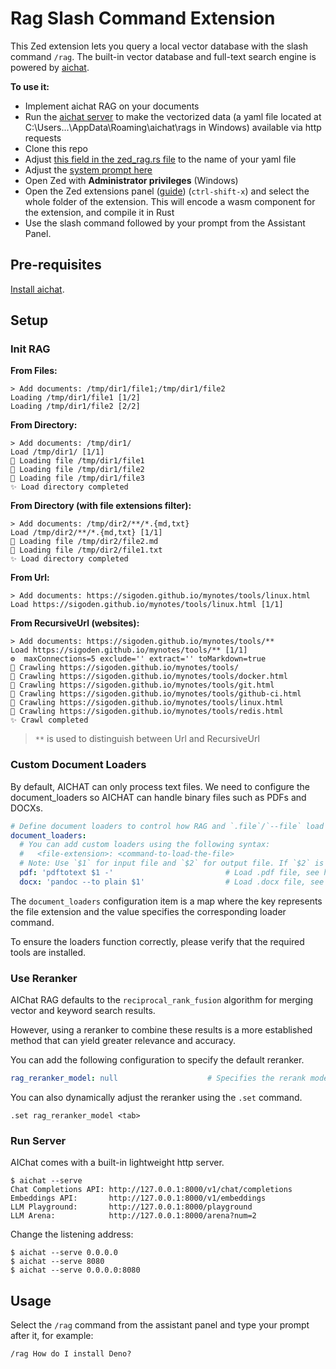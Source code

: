# Rag Slash Command Extension

This Zed extension lets you query a local vector database with the slash command `/rag`. The built-in vector database and full-text search engine is powered by [aichat](https://github.com/sigoden/aichat/wiki/RAG-Guide).

**To use it:**
- Implement aichat RAG on your documents
- Run the [aichat server](https://github.com/sigoden/aichat/wiki/Command-Line-Guide#run-server) to make the vectorized data (a yaml file located at C:\Users\...\AppData\Roaming\aichat\rags in Windows) available via http requests
- Clone this repo
- Adjust [this field in the zed_rag.rs file](https://github.com/fredkzk/zed-extension-rag-command/blob/4fd216267cb7e90e481012d332b40831fe3ff51e/src/zed_rag.rs#L60) to the name of your yaml file
- Adjust the [system prompt here](https://github.com/fredkzk/zed-extension-rag-command/blob/4fd216267cb7e90e481012d332b40831fe3ff51e/src/zed_rag.rs#L79)
- Open Zed with **Administrator privileges** (Windows)
- Open the Zed extensions panel ([guide](https://zed.dev/docs/extensions/installing-extensions)) (`ctrl-shift-x`) and select the whole folder of the extension. This will encode a wasm component for the extension, and compile it in Rust
- Use the slash command followed by your prompt from the Assistant Panel.

## Pre-requisites

[Install aichat](https://github.com/sigoden/aichat/blob/main/README.md).

## Setup

### Init RAG
**From Files:**
```
> Add documents: /tmp/dir1/file1;/tmp/dir1/file2
Loading /tmp/dir1/file1 [1/2]
Loading /tmp/dir1/file2 [2/2]
```

**From Directory:**
```
> Add documents: /tmp/dir1/
Load /tmp/dir1/ [1/1]
🚀 Loading file /tmp/dir1/file1
🚀 Loading file /tmp/dir1/file2
🚀 Loading file /tmp/dir1/file3
✨ Load directory completed
```

**From Directory (with file extensions filter):**
```
> Add documents: /tmp/dir2/**/*.{md,txt}
Load /tmp/dir2/**/*.{md,txt} [1/1]
🚀 Loading file /tmp/dir2/file2.md
🚀 Loading file /tmp/dir2/file1.txt
✨ Load directory completed
```

**From Url:**
```
> Add documents: https://sigoden.github.io/mynotes/tools/linux.html
Load https://sigoden.github.io/mynotes/tools/linux.html [1/1]
```

**From RecursiveUrl (websites):**
```
> Add documents: https://sigoden.github.io/mynotes/tools/**
Load https://sigoden.github.io/mynotes/tools/** [1/1]
⚙️  maxConnections=5 exclude='' extract='' toMarkdown=true
🚀 Crawling https://sigoden.github.io/mynotes/tools/
🚀 Crawling https://sigoden.github.io/mynotes/tools/docker.html
🚀 Crawling https://sigoden.github.io/mynotes/tools/git.html
🚀 Crawling https://sigoden.github.io/mynotes/tools/github-ci.html
🚀 Crawling https://sigoden.github.io/mynotes/tools/linux.html
🚀 Crawling https://sigoden.github.io/mynotes/tools/redis.html
✨ Crawl completed
```
> `**` is used to distinguish between Url and RecursiveUrl

### Custom Document Loaders
By default, AICHAT can only process text files. We need to configure the document_loaders so AICHAT can handle binary files such as PDFs and DOCXs.
```yaml
# Define document loaders to control how RAG and `.file`/`--file` load files of specific formats.
document_loaders:
  # You can add custom loaders using the following syntax:
  #   <file-extension>: <command-to-load-the-file>
  # Note: Use `$1` for input file and `$2` for output file. If `$2` is omitted, use stdout as output.
  pdf: 'pdftotext $1 -'                         # Load .pdf file, see https://poppler.freedesktop.org to set up pdftotext
  docx: 'pandoc --to plain $1'                  # Load .docx file, see https://pandoc.org to set up pandoc
```
The `document_loaders` configuration item is a map where the key represents the file extension and the value specifies the corresponding loader command.

To ensure the loaders function correctly, please verify that the required tools are installed.

### Use Reranker
AIChat RAG defaults to the `reciprocal_rank_fusion` algorithm for merging vector and keyword search results.

However, using a reranker to combine these results is a more established method that can yield greater relevance and accuracy.

You can add the following configuration to specify the default reranker.
```yaml
rag_reranker_model: null                    # Specifies the rerank model to use
```

You can also dynamically adjust the reranker using the `.set` command.

```
.set rag_reranker_model <tab>
```

### Run Server
AIChat comes with a built-in lightweight http server.

```
$ aichat --serve
Chat Completions API: http://127.0.0.1:8000/v1/chat/completions
Embeddings API:       http://127.0.0.1:8000/v1/embeddings
LLM Playground:       http://127.0.0.1:8000/playground
LLM Arena:            http://127.0.0.1:8000/arena?num=2
```

Change the listening address:
```
$ aichat --serve 0.0.0.0
$ aichat --serve 8080
$ aichat --serve 0.0.0.0:8080
```


## Usage
Select the `/rag` command from the assistant panel and type your prompt after it, for example:
```
/rag How do I install Deno?
```
